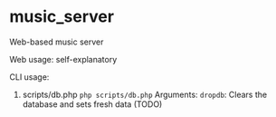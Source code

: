 # music_server
Web-based music server

Web usage: self-explanatory

CLI usage:
  1. scripts/db.php
    `php scripts/db.php`
    Arguments:
      `dropdb`: Clears the database and sets fresh data (TODO)


